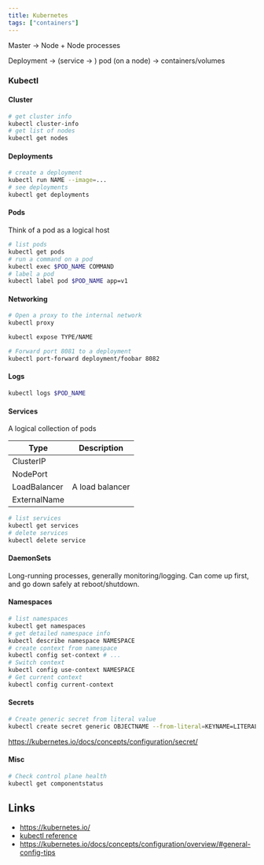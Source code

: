 ```yaml
---
title: Kubernetes
tags: ["containers"]
---
```


Master -> Node + Node processes

Deployment -> (service -> ) pod (on a node) -> containers/volumes

### Kubectl

#### Cluster

```bash
# get cluster info
kubectl cluster-info
# get list of nodes
kubectl get nodes
```

#### Deployments

```bash
# create a deployment
kubectl run NAME --image=...
# see deployments
kubectl get deployments
```

#### Pods
Think of a pod as a logical host

```bash
# list pods
kubectl get pods
# run a command on a pod
kubectl exec $POD_NAME COMMAND
# label a pod
kubectl label pod $POD_NAME app=v1
```

#### Networking

```bash
# Open a proxy to the internal network
kubectl proxy

kubectl expose TYPE/NAME

# Forward port 8081 to a deployment
kubectl port-forward deployment/foobar 8082
```

#### Logs

```bash
kubectl logs $POD_NAME
```

#### Services

A logical collection of pods

Type         | Description
---          | ---
ClusterIP    |
NodePort     |
LoadBalancer | A load balancer
ExternalName |

```bash
# list services
kubectl get services
# delete services
kubectl delete service
```

#### DaemonSets
Long-running processes, generally monitoring/logging. Can come up first, and go down safely at reboot/shutdown.	

#### Namespaces

```bash
# list namespaces
kubectl get namespaces
# get detailed namespace info
kubectl describe namespace NAMESPACE
# create context from namespace
kubectl config set-context # ...
# Switch context
kubectl config use-context NAMESPACE
# Get current context
kubectl config current-context
```

#### Secrets

```bash
# Create generic secret from literal value
kubectl create secret generic OBJECTNAME --from-literal=KEYNAME=LITERAL_VALUE
```

<https://kubernetes.io/docs/concepts/configuration/secret/>

#### Misc

```bash
# Check control plane health
kubectl get componentstatus
```

## Links

* <https://kubernetes.io/>
* [kubectl reference](https://kubernetes.io/docs/reference/generated/kubectl/kubectl-commands)
* <https://kubernetes.io/docs/concepts/configuration/overview/#general-config-tips>
